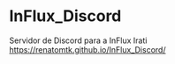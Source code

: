 # InFlux_Discord
Servidor de Discord para a InFlux Irati
https://renatomtk.github.io/InFlux_Discord/

